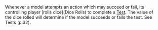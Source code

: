 Whenever a model attempts an action which may succeed or fail, its controlling player [rolls dice](Dice Rolls) to complete a [Test](Tests).
The value of the dice rolled will determine if the model succeeds or fails the test.
See Tests (p.32).